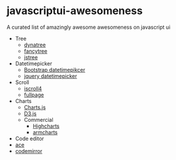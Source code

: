javascriptui-awesomeness
========================

A curated list of amazingly awesome awesomeness on javascript ui

* Tree
  * [dynatree](https://code.google.com/p/dynatree/)
  * [fancytree](https://github.com/mar10/fancytree)
  * [jstree](http://www.jstree.com/)
* Datetimepicker
  * [Bootstrap datetimepikcer](http://tarruda.github.io/bootstrap-datetimepicker/)
  * [jquery datetimepicker](https://github.com/trentrichardson/jQuery-Timepicker-Addon)
* Scroll
  * [iscroll4](http://cubiq.org/iscroll-4)
  * [fullpage](https://github.com/alvarotrigo/fullPage.js#fullpagejs)
* Charts
  * [Charts.js](http://www.chartjs.org/)
  * [D3.js](http://d3js.org/)
  * Commercial
    * [Highcharts](http://www.highcharts.com/)
    * [armcharts](http://www.amcharts.com/)
* Code editor
 * [ace](http://ace.c9.io/#nav=about)
 * [codemirror](http://codemirror.net/)

